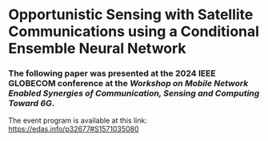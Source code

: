 # Opportunistic Sensing with Satellite Communications using a Conditional Ensemble Neural Network

### The following paper was presented at the 2024 IEEE GLOBECOM conference at the *Workshop on Mobile Network Enabled Synergies of Communication, Sensing and Computing Toward 6G*.

The event program is available at this link: https://edas.info/p32677#S1571035080

